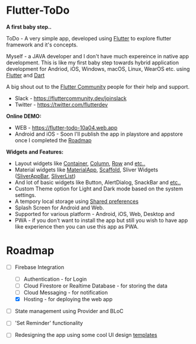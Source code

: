 # Flutter-ToDo

**A first baby step..**

ToDo - A very simple app, developed using [Flutter](https://flutter.dev/) to explore flutter framework and it's concepts.

Myself - a JAVA developer and I don't have much expereince in native app development. This is like my first baby step towards hybrid application development for Andriod, iOS, Windows, macOS, Linux, WearOS etc. using [Flutter](https://flutter.dev/) and [Dart](https://dart.dev/)

A big shout out to the [Flutter Community](https://flutter.dev/community) people for their help and support.
- Slack - https://fluttercommunity.dev/joinslack
- Twitter - https://twitter.com/flutterdev


**Online DEMO:**
- WEB - https://flutter-todo-10a04.web.app 
- Android and iOS - Soon I'll publish the app in playstore and appstore once I completed the [Roadmap](#Roadmap)

**Widgets and Features:**
  - Layout widgets like [Container](https://api.flutter.dev/flutter/widgets/Container-class.html), [Column](https://api.flutter.dev/flutter/widgets/Column-class.html), [Row](https://api.flutter.dev/flutter/widgets/Row-class.html) and  [etc..](https://flutter.dev/docs/development/ui/widgets/layout)
  - Material widgets like [MaterialApp](https://api.flutter.dev/flutter/material/MaterialApp-class.html), [Scaffold](https://api.flutter.dev/flutter/material/Scaffold-class.html), Sliver Widgets ([SliverAppBar](https://api.flutter.dev/flutter/material/SliverAppBar-class.html), [SliverList](https://api.flutter.dev/flutter/widgets/SliverList-class.html))
  - And lot of basic widgets like Button, AlertDialog, SnackBar and [etc..](https://flutter.dev/docs/development/ui/widgets)
  - Custom Theme option for Light and Dark mode based on the system settings.
  - A tempory local storage using [Shared preferences](https://pub.dev/packages/shared_preferences)
  - Splash Screen for Android and Web.
  - Supported for various platform - Android, iOS, Web, Desktop and
  - PWA - if you don't want to install the app but still you wish to have app like experience then you can use this app as PWA.

# Roadmap
- [ ] Firebase Integration  
    - [ ] Authentication - for Login 
    - [ ] Cloud Firestore or Realtime Database - for storing the data
    - [ ] Cloud Messaging - for notification
    - [x] Hosting - for deploying the web app
- [ ] State management using Provider and BLoC
- [ ] 'Set Reminder' functionality
- [ ] Redesigning the app using some cool UI design [ templates ](https://dribbble.com/shots/popular/mobile?tag=to%20do%20app&timeframe=ever)



